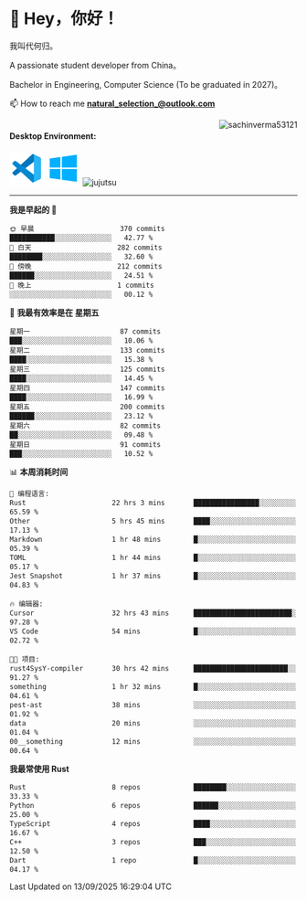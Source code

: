 # 👋 Hey，你好！

我叫代何归。

A passionate student developer from China。

Bachelor in Engineering, Computer Science (To be graduated in 2027)。

📫 How to reach me **natural_selection_@outlook.com**

<div style="display: flex; justify-content: space-between; align-items: flex-start;">
  <div>
    <h4>Desktop Environment: </h4>
    <span>
      <img style="margin: auto;" src="https://raw.githubusercontent.com/sachinverma53121/sachinverma53121/master/icons/vsc.png" alt=vs width="60" height="60"/>
      <img style="margin: auto;" src="https://raw.githubusercontent.com/sachinverma53121/sachinverma53121/master/icons/win10.png" alt=windows10 width="60" height="60"/>
      <img style="margin: auto;" src="https://img2023.cnblogs.com/blog/3292968/202505/3292968-20250515084111916-1835883071.png" alt=jujutsu width="60" height="60"/>
    </span>
  </div>
  <div>
    <img style="margin: auto;" src=https://github-readme-stats.vercel.app/api?username=Natural-selection1&show_icons=true alt=sachinverma53121 />
  </div>
</div>

---

<!--START_SECTION:waka-->
**我是早起的 🐤** 

```text
🌞 早晨                     370 commits         ███████████░░░░░░░░░░░░░░   42.77 % 
🌆 白天                     282 commits         ████████░░░░░░░░░░░░░░░░░   32.60 % 
🌃 傍晚                     212 commits         ██████░░░░░░░░░░░░░░░░░░░   24.51 % 
🌙 晚上                     1 commits           ░░░░░░░░░░░░░░░░░░░░░░░░░   00.12 % 
```
📅 **我最有效率是在 星期五** 

```text
星期一                      87 commits          ███░░░░░░░░░░░░░░░░░░░░░░   10.06 % 
星期二                      133 commits         ████░░░░░░░░░░░░░░░░░░░░░   15.38 % 
星期三                      125 commits         ████░░░░░░░░░░░░░░░░░░░░░   14.45 % 
星期四                      147 commits         ████░░░░░░░░░░░░░░░░░░░░░   16.99 % 
星期五                      200 commits         ██████░░░░░░░░░░░░░░░░░░░   23.12 % 
星期六                      82 commits          ██░░░░░░░░░░░░░░░░░░░░░░░   09.48 % 
星期日                      91 commits          ███░░░░░░░░░░░░░░░░░░░░░░   10.52 % 
```


📊 **本周消耗时间** 

```text
💬 编程语言: 
Rust                     22 hrs 3 mins       ████████████████░░░░░░░░░   65.59 % 
Other                    5 hrs 45 mins       ████░░░░░░░░░░░░░░░░░░░░░   17.13 % 
Markdown                 1 hr 48 mins        █░░░░░░░░░░░░░░░░░░░░░░░░   05.39 % 
TOML                     1 hr 44 mins        █░░░░░░░░░░░░░░░░░░░░░░░░   05.17 % 
Jest Snapshot            1 hr 37 mins        █░░░░░░░░░░░░░░░░░░░░░░░░   04.83 % 

🔥 编辑器: 
Cursor                   32 hrs 43 mins      ████████████████████████░   97.28 % 
VS Code                  54 mins             █░░░░░░░░░░░░░░░░░░░░░░░░   02.72 % 

🐱‍💻 项目: 
rust4SysY-compiler       30 hrs 42 mins      ███████████████████████░░   91.27 % 
something                1 hr 32 mins        █░░░░░░░░░░░░░░░░░░░░░░░░   04.61 % 
pest-ast                 38 mins             ░░░░░░░░░░░░░░░░░░░░░░░░░   01.92 % 
data                     20 mins             ░░░░░░░░░░░░░░░░░░░░░░░░░   01.04 % 
00__something            12 mins             ░░░░░░░░░░░░░░░░░░░░░░░░░   00.64 % 
```

**我最常使用 Rust** 

```text
Rust                     8 repos             ████████░░░░░░░░░░░░░░░░░   33.33 % 
Python                   6 repos             ██████░░░░░░░░░░░░░░░░░░░   25.00 % 
TypeScript               4 repos             ████░░░░░░░░░░░░░░░░░░░░░   16.67 % 
C++                      3 repos             ███░░░░░░░░░░░░░░░░░░░░░░   12.50 % 
Dart                     1 repo              █░░░░░░░░░░░░░░░░░░░░░░░░   04.17 % 
```




 Last Updated on 13/09/2025 16:29:04 UTC
<!--END_SECTION:waka-->
